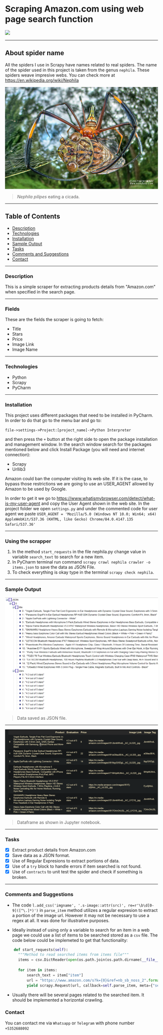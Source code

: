 # Scraping Amazon.com using web page search function

![](https://img.shields.io/badge/made_by-Ringdealer-blue)

---

## About spider name

All the spiders I use in Scrapy have names related to real spiders. The name of the spider used in this project is taken from the genus `nephila`. These spiders weave impresive webs. You can check more at https://en.wikipedia.org/wiki/Nephila

<img src="./nephila.jpg">

> *Nephila pilipes* eating a cicada.

---

## Table of Contents

- [Description](#description)
- [Technologies](#technologies)
- [Installation](#installation)
- [Sample Output](#sample-ouput)
- [Tasks](#tasks)
- [Comments and Suggestions](#comment)
- [Contact](#contact)

---

### Description

This is a simple scraper for extracting products details from "Amazon.com" when specified in the search page.

---

### Fields

These are the fields the scraper is going to fetch:

- Title
- Stars
- Price
- Image Link
- Image Name

---

### Technologies

- Python
- Scrapy
- PyCharm

---

### Installation

This project uses different packages that need to be installed in PyCharm. In order to do that go to the menu bar and go to:

`file->settings->Project:[project_name]->Python Interpreter`

 and then press the `+` button at the right side to open the package installation and management window. In the search window search for the packages mentioned below and click Install Package (you will need and internet connection):

 - Scrapy
 - Urllib3

  Amazon could ban the computer visiting its web site. If it is the case, to bypass those restrictions we are going to use an USER_AGENT allowed by Amazon to be used by Google. 

  In order to get it we go to https://www.whatismybrowser.com/detect/what-is-my-user-agent and copy the User Agent shown in the web site. In the project folder we open `settings.py` and under the commented code for user agent we paste
  `USER_AGENT = 'Mozilla/5.0 (Windows NT 10.0; Win64; x64) AppleWebKit/537.36 (KHTML, like Gecko) Chrome/84.0.4147.135 Safari/537.36'`

---

### Using the scrapper

1. In the method `start_requests` in the file nephila.py change value in variable `search_text` to search for a new item.
2. In PyCharm terminal run command `scrapy crawl nephila crawler -o items.json` to save the data as JSON File.
3. To check everything is okay type in the terminal `scrapy check nephila`.

---

### Sample Output

<img src="./json.jpg">

> Data saved as JSON file.

---

<img src="./demo.jpg">

> Dataframe as shown in Jupyter notebook.
---

### Tasks

- [x] Extract product details from Amazon.com
- [x] Save data as a JSON format.
- [x] Use of Regular Expresions to extract portions of data.
- [x] Use of a `try` block to handle errors if item searched is not found.
- [x] Use of `contracts` to unit test the spider and check if something is broken.

---

### Comments and Suggestions

- The code `l.add_css('imgname', '.s-image::attr(src)', re=r'\b\d[0-9]([^\.]*)')` in `parse_item` method utilizes a regular expresion to extract a portion of the image url. However it may not be necessary to use a regex at all. It was done for illustrative purposes.

- Ideally instead of using only a variable to search for an item in a web page we could use a list of items to be searched stored as a `csv` file. The code below could be implemeted to get that functionality:

```python
    def start_requests(self):
      """Method to read searched items from items file"""
      items = csv.DictReader(open(os.path.join(os.path.dirname(__file__),"./searched_items.csv")))

      for item in items:
          search_text = item["item"]
          url = "https://www.amazon.com/s?k={0}&ref=nb_sb_noss_2".format(search_text)
          yield scrapy.Request(url, callback=self.parse_item, meta={"search_text": search_text})
```

- Usually there will be several pages related to the searched item. It should be implemented a horizontal crawling.

### Contact

You can contact me via `Whatsapp` or `Telegram` with phone number `+5352688092`
